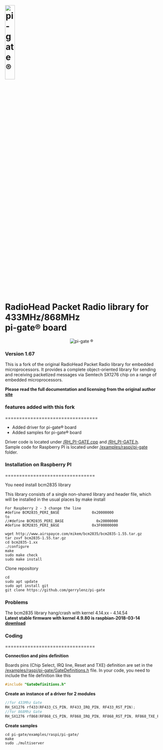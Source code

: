 <img src="https://ex-store.de/images/pi-gate/lo_pi-gate.png" height="25%" width="25%" alt="pi-gate ®"><br>
RadioHead Packet Radio library for 433MHz/868MHz<br>pi-gate® board 
=================================================
<p align="center"><img src="https://ex-store.de/images/pi-gate/github.png" alt="pi-gate ®"></p>

### Version 1.67

This is a fork of the original RadioHead Packet Radio library for embedded microprocessors. It provides a complete object-oriented library for sending and receiving packetized messages via Semtech SX1276 chip on a range of embedded microprocessors.

**Please read the full documentation and licensing from the original author [site][1]**

### features added with this fork
=================================

- Added driver for pi-gate® board
- Added samples for pi-gate® board

Driver code is located under [/RH_PI-GATE.cpp][5] and [/RH_PI-GATE.h][6].<br>
Sample code for Raspberry PI is located under [/examples/raspi/pi-gate][3] folder.

### Installation on Raspberry PI
================================

You need install bcm2835 library

This library consists of a single non-shared library and header file, which will be installed in the usual places by make install
```shell
For Raspberry 2 - 3 change the line
#define BCM2835_PERI_BASE               0x20000000
to
//#define BCM2835_PERI_BASE               0x20000000
#define BCM2835_PERI_BASE               0x3F00000000
```
```shell
wget http://www.airspayce.com/mikem/bcm2835/bcm2835-1.55.tar.gz
tar zxvf bcm2835-1.55.tar.gz
cd bcm2835-1.xx
./configure
make
sudo make check
sudo make install
```

Clone repository
```shell
cd
sudo apt update
sudo apt install git
git clone https://github.com/gerrylenz/pi-gate
```

### Problems
The bcm2835 library hang/crash with kernel 4.14.xx - 4.14.54<br>
**Latest stable firmware with kernel 4.9.80 is raspbian-2018-03-14 [download][7]**

### Coding
================================

**Connection and pins definition**

Boards pins (Chip Select, IRQ line, Reset and TXE) definition are set in the [/examples/raspi/pi-gate/GateDefinitions.h][4] file. In your code, you need to include the file definition like this
```cpp
#include "GateDefinitions.h"

```

**Create an instance of a driver for 2 modules**
```cpp
//for 433Mhz Gate
RH_SX1276 rf433(RF433_CS_PIN, RF433_IRQ_PIN, RF433_RST_PIN);
//for 868Mhz Gate
RH_SX1276 rf868(RF868_CS_PIN, RF868_IRQ_PIN, RF868_RST_PIN, RF868_TXE_PIN);

```

**Create samples**
```shell
cd pi-gate/examples/raspi/pi-gate/
make
sudo ./multiserver
```

[1]: http://www.airspayce.com/mikem/arduino/RadioHead/
[2]: http://www.airspayce.com/mikem/arduino/RadioHead/RadioHead-1.67.zip
[3]: https://github.com/gerrylenz/pi-gate/blob/master/examples/raspi/pi-gate
[4]: https://github.com/gerrylenz/pi-gate/blob/master/examples/raspi/pi-gate/GateDefinitions.h
[5]: https://github.com/gerrylenz/pi-gate/blob/master/RH_PI-GATE.cpp
[6]: https://github.com/gerrylenz/pi-gate/blob/master/RH_PI-GATE.h
[7]: http://downloads.raspberrypi.org/raspbian/images/raspbian-2018-03-14/2018-03-13-raspbian-stretch.zip

